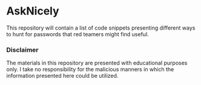 # AskNicely

This repository will contain a list of code snippets presenting different ways to hunt for passwords that red teamers might find useful.

### Disclaimer
The materials in this repository are presented with educational purposes only. I take no responsibility for the malicious manners in which the information presented here could be utilized.